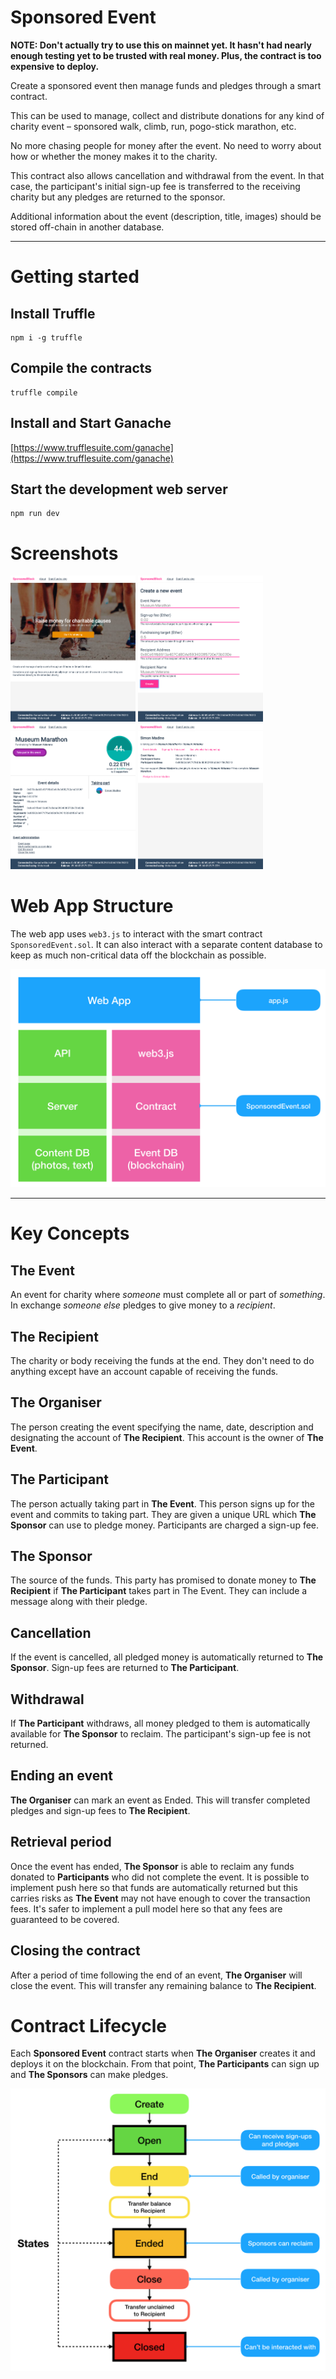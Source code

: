 Sponsored Event
===

**NOTE: Don't actually try to use this on mainnet yet. It hasn't had nearly enough testing yet to be trusted with real money. Plus, the contract is too expensive to deploy.**

Create a sponsored event then manage funds and pledges through a smart contract.

This can be used to manage, collect and distribute donations for any kind of charity event – sponsored walk, climb, run, pogo-stick marathon, etc.

No more chasing people for money after the event. No need to worry about how or whether the money makes it to the charity.

This contract also allows cancellation and withdrawal from the event. In that case, the participant's initial sign-up fee is transferred to the receiving charity but any pledges are returned to the sponsor.

Additional information about the event (description, title, images) should be stored off-chain in another database.


---

Getting started
===

Install Truffle
---

    npm i -g truffle

Compile the contracts
---

    truffle compile

Install and Start Ganache
---

[https://www.trufflesuite.com/ganache](https://www.trufflesuite.com/ganache)

Start the development web server
---

    npm run dev

Screenshots
===

<a href="static/screenshots/home.png"><img src="static/screenshots/home.png" width="200"></a>
<a href="static/screenshots/create.png"><img src="static/screenshots/create.png" width="200"></a>
<a href="static/screenshots/event.png"><img src="static/screenshots/event.png" width="200"></a>
<a href="static/screenshots/participant.png"><img src="static/screenshots/participant.png" width="200"></a>

Web App Structure
===

The web app uses `web3.js` to interact with the smart contract `SponsoredEvent.sol`. It can also interact with a separate content database to keep as much non-critical data off the blockchain as possible.

![Structure of Web App](static/img/structure.png)

---

Key Concepts
===

The Event
---

An event for charity where *someone* must complete all or part of *something*. In exchange *someone else* pledges to give money to a *recipient*.

The Recipient
---

The charity or body receiving the funds at the end. They don't need to do anything except have an account capable of receiving the funds.

The Organiser
---

The person creating the event specifying the name, date, description and designating the account of **The Recipient**. This account is the owner of **The Event**.

The Participant
---

The person actually taking part in **The Event**. This person signs up for the event and commits to taking part. They are given a unique URL which **The Sponsor** can use to pledge money. Participants are charged a sign-up fee.

The Sponsor
---

The source of the funds. This party has promised to donate money to **The Recipient** if **The Participant** takes part in The Event. They can include a message along with their pledge.

Cancellation
---

If the event is cancelled, all pledged money is automatically returned to **The Sponsor**. Sign-up fees are returned to **The Participant**.

Withdrawal
---

If **The Participant** withdraws, all money pledged to them is automatically available for **The Sponsor** to reclaim. The participant's sign-up fee is not returned.

Ending an event
---

**The Organiser** can mark an event as Ended. This will transfer completed pledges and sign-up fees to **The Recipient**.

Retrieval period
---

Once the event has ended, **The Sponsor** is able to reclaim any funds donated to **Participants** who did not complete the event. It is possible to implement push here so that funds are automatically returned but this carries risks as **The Event** may not have enough to cover the transaction fees. It's safer to implement a pull model here so that any fees are guaranteed to be covered.

Closing the contract
---

After a period of time following the end of an event, **The Organiser** will close the event. This will transfer any remaining balance to **The Recipient**.


Contract Lifecycle
===

Each **Sponsored Event** contract starts when **The Organiser** creates it and deploys it on the blockchain. From that point, **The Participants** can sign up and **The Sponsors** can make pledges.

![Lifecycle of a deployed contract](static/img/states.png)

